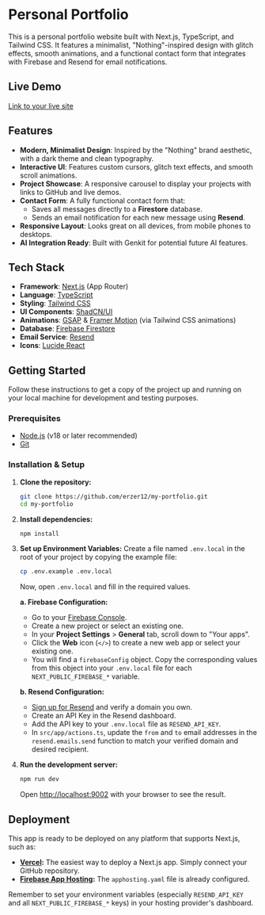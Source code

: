 
# Personal Portfolio

This is a personal portfolio website built with Next.js, TypeScript, and Tailwind CSS. It features a minimalist, "Nothing"-inspired design with glitch effects, smooth animations, and a functional contact form that integrates with Firebase and Resend for email notifications.

## Live Demo

[Link to your live site](https://harshilp.codes/)

## Features

- **Modern, Minimalist Design**: Inspired by the "Nothing" brand aesthetic, with a dark theme and clean typography.
- **Interactive UI**: Features custom cursors, glitch text effects, and smooth scroll animations.
- **Project Showcase**: A responsive carousel to display your projects with links to GitHub and live demos.
- **Contact Form**: A fully functional contact form that:
  - Saves all messages directly to a **Firestore** database.
  - Sends an email notification for each new message using **Resend**.
- **Responsive Layout**: Looks great on all devices, from mobile phones to desktops.
- **AI Integration Ready**: Built with Genkit for potential future AI features.

## Tech Stack

- **Framework**: [Next.js](https://nextjs.org/) (App Router)
- **Language**: [TypeScript](https://www.typescriptlang.org/)
- **Styling**: [Tailwind CSS](https://tailwindcss.com/)
- **UI Components**: [ShadCN/UI](https://ui.shadcn.com/)
- **Animations**: [GSAP](https://gsap.com/) & [Framer Motion](https://www.framer.com/motion/) (via Tailwind CSS animations)
- **Database**: [Firebase Firestore](https://firebase.google.com/docs/firestore)
- **Email Service**: [Resend](https://resend.com/)
- **Icons**: [Lucide React](https://lucide.dev/)

## Getting Started

Follow these instructions to get a copy of the project up and running on your local machine for development and testing purposes.

### Prerequisites

- [Node.js](https://nodejs.org/) (v18 or later recommended)
- [Git](https://git-scm.com/)

### Installation & Setup

1.  **Clone the repository:**
    ```bash
    git clone https://github.com/erzer12/my-portfolio.git
    cd my-portfolio
    ```

2.  **Install dependencies:**
    ```bash
    npm install
    ```

3.  **Set up Environment Variables:**
    Create a file named `.env.local` in the root of your project by copying the example file:
    ```bash
    cp .env.example .env.local
    ```
    Now, open `.env.local` and fill in the required values.

    **a. Firebase Configuration:**
    - Go to your [Firebase Console](https://console.firebase.google.com/).
    - Create a new project or select an existing one.
    - In your **Project Settings** > **General** tab, scroll down to "Your apps".
    - Click the **Web** icon (`</>`) to create a new web app or select your existing one.
    - You will find a `firebaseConfig` object. Copy the corresponding values from this object into your `.env.local` file for each `NEXT_PUBLIC_FIREBASE_*` variable.

    **b. Resend Configuration:**
    - [Sign up for Resend](https://resend.com/) and verify a domain you own.
    - Create an API Key in the Resend dashboard.
    - Add the API key to your `.env.local` file as `RESEND_API_KEY`.
    - In `src/app/actions.ts`, update the `from` and `to` email addresses in the `resend.emails.send` function to match your verified domain and desired recipient.

4.  **Run the development server:**
    ```bash
    npm run dev
    ```

    Open [http://localhost:9002](http://localhost:9002) with your browser to see the result.

## Deployment

This app is ready to be deployed on any platform that supports Next.js, such as:

- **[Vercel](https://vercel.com/):** The easiest way to deploy a Next.js app. Simply connect your GitHub repository.
- **[Firebase App Hosting](https://firebase.google.com/docs/app-hosting):** The `apphosting.yaml` file is already configured.

Remember to set your environment variables (especially `RESEND_API_KEY` and all `NEXT_PUBLIC_FIREBASE_*` keys) in your hosting provider's dashboard.

